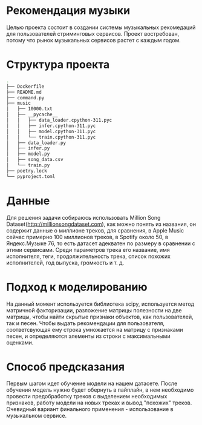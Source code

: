 # Рекомендация музыки

Целью проекта состоит в создании системы музыкальных рекомедаций для пользователей стриминговых сервисов. Проект востребован, потому что рынок музыкальных сервисов растет с каждым годом.
# Структура проекта
```bash
.
├── Dockerfile
├── README.md
├── command.py
├── music
│   ├── 10000.txt
│   ├── __pycache__
│   │   ├── data_loader.cpython-311.pyc
│   │   ├── infer.cpython-311.pyc
│   │   ├── model.cpython-311.pyc
│   │   └── train.cpython-311.pyc
│   ├── data_loader.py
│   ├── infer.py
│   ├── model.py
│   ├── song_data.csv
│   └── train.py
├── poetry.lock
└── pyproject.toml
```
# Данные
Для решения задачи собираюсь использовать Million Song Dataset(http://millionsongdataset.com), как можно понять из названия, он содержит данные о миллионе треков, для сравнения, в Apple Music сейчас примерно 100 миллионов треков, в Spotify около 50, в Яндекс.Музыке 76, то есть датасет адекватен по размеру в сравнении с этими сервисами. Среди параметров трека его название, имя исполнителя, теги, продолжительность трека, список похожих исполнителей, год выпуска, громкость и т. д.
# Подход к моделированию
На данный момент используется библиотека scipy, используется метод матричной факторизации, разложение матрицы полезности на две матрицы, чтобы найти скрытые признаки объектов, как пользователей, так и песен. Чтобы выдать рекомендации для пользователя, соответсвующая ему строка умножается на матрицу с признаками песен, и определяются элементы из строки с максимальными оценками.
# Способ предсказания
Первым шагом идет обучение модели на нашем датасете. После обучения модель нужно будет обернуть в пайплайн, в нем необходимо провести предобработку треков с выделением необходимых признаков, работу модели на новых треках и вывод "похожих" треков. Очевидный вариант финального применения - использование в музыкальном сервисе.

